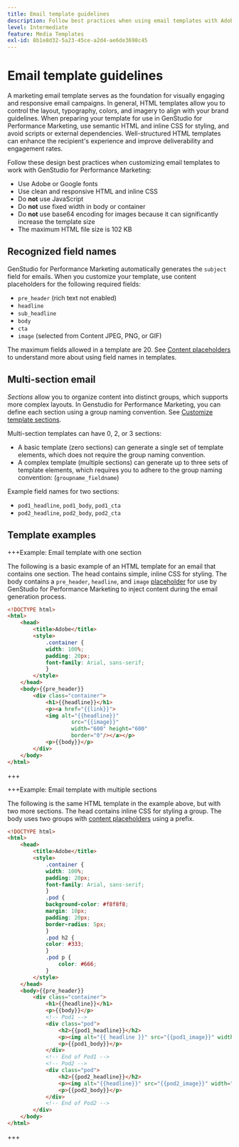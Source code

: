 ```yaml
---
title: Email template guidelines
description: Follow best practices when using email templates with Adobe GenStudio for Performance Marketing.
level: Intermediate
feature: Media Templates
exl-id: 8b1e8d32-5a23-45ce-a2d4-ae6de3698c45
---
```

# Email template guidelines

A marketing email template serves as the foundation for visually engaging and responsive email campaigns. In general, HTML templates allow you to control the layout, typography, colors, and imagery to align with your brand guidelines. When preparing your template for use in GenStudio for Performance Marketing, use semantic HTML and inline CSS for styling, and avoid scripts or external dependencies. Well-structured HTML templates can enhance the recipient's experience and improve deliverability and engagement rates.

Follow these design best practices when customizing email templates to work with GenStudio for Performance Marketing:

- Use Adobe or Google fonts
- Use clean and responsive HTML and inline CSS
- Do **not** use JavaScript
- Do **not** use fixed width in body or container
- Do **not** use base64 encoding for images because it can significantly increase the template size
- The maximum HTML file size is 102 KB

## Recognized field names

GenStudio for Performance Marketing automatically generates the `subject` field for emails. When you customize your template, use content placeholders for the following required fields:

- `pre_header` (rich text not enabled)
- `headline`
- `sub_headline`
- `body`
- `cta`
- `image` (selected from Content JPEG, PNG, or GIF)

The maximum fields allowed in a template are 20. See [Content placeholders](/help/user-guide/content/customize-template.md#content-placeholders) to understand more about using field names in templates.

## Multi-section email

_Sections_ allow you to organize content into distinct groups, which supports more complex layouts. In Genstudio for Performance Marketing, you can define each section using a group naming convention. See [Customize template sections](/help/user-guide/content/customize-template.md#sections-or-groups).

Multi-section templates can have 0, 2, or 3 sections:

- A basic template (zero sections) can generate a single set of template elements, which does not require the group naming convention.
- A complex template (multiple sections) can generate up to three sets of template elements, which requires you to adhere to the group naming convention: (`groupname_fieldname`)

Example field names for two sections:

- `pod1_headline`, `pod1_body`, `pod1_cta`
- `pod2_headline`, `pod2_body`, `pod2_cta`

## Template examples

+++Example: Email template with one section

The following is a basic example of an HTML template for an email that contains one section. The head contains simple, inline CSS for styling. The body contains a `pre_header`, `headline`, and `image` [placeholder](#content-placeholders) for use by GenStudio for Performance Marketing to inject content during the email generation process.

```html {line-numbers="true" highlight="13"}
<!DOCTYPE html>
<html>
    <head>
        <title>Adobe</title>
        <style>
            .container {
            width: 100%;
            padding: 20px;
            font-family: Arial, sans-serif;
            }
        </style>
    </head>
    <body>{{pre_header}}
        <div class="container">
            <h1>{{headline}}</h1>
            <p><a href="{{link}}">
            <img alt="{{headline}}"
                    src="{{image}}"
                    width="600" height="600"
                    border="0"/></a></p>
            <p>{{body}}</p>
        </div>
    </body>
</html>
```

+++

+++Example: Email template with multiple sections

The following is the same HTML template in the example above, but with two more sections. The head contains inline CSS for styling a group. The body uses two groups with [content placeholders](#content-placeholders) using a prefix.

```html
<!DOCTYPE html>
<html>
    <head>
        <title>Adobe</title>
        <style>
            .container {
            width: 100%;
            padding: 20px;
            font-family: Arial, sans-serif;
            }
            .pod {
            background-color: #f8f8f8;
            margin: 10px;
            padding: 20px;
            border-radius: 5px;
            }
            .pod h2 {
            color: #333;
            }
            .pod p {
                color: #666;
            }
        </style>
    </head>
    <body>{{pre_header}}
        <div class="container">
            <h1>{{headline}}</h1>
            <p>{{body}}</p>
            <!-- Pod1 -->
            <div class="pod">
                <h2>{{pod1_headline}}</h2>
                <p><img alt="{{ headline }}" src="{{pod1_image}}" width="200" height="200" border="0"></p>
                <p>{{pod1_body}}</p>
            </div>
            <!-- End of Pod1 -->
            <!-- Pod2 -->
            <div class="pod">
                <h2>{{pod2_headline}}</h2>
                <p><img alt="{{headline}}" src="{{pod2_image}}" width="200" height="200" border="0"></p>
                <p>{{pod2_body}}</p>
            </div>
            <!-- End of Pod2 -->
        </div>
    </body>
</html>
```

+++
